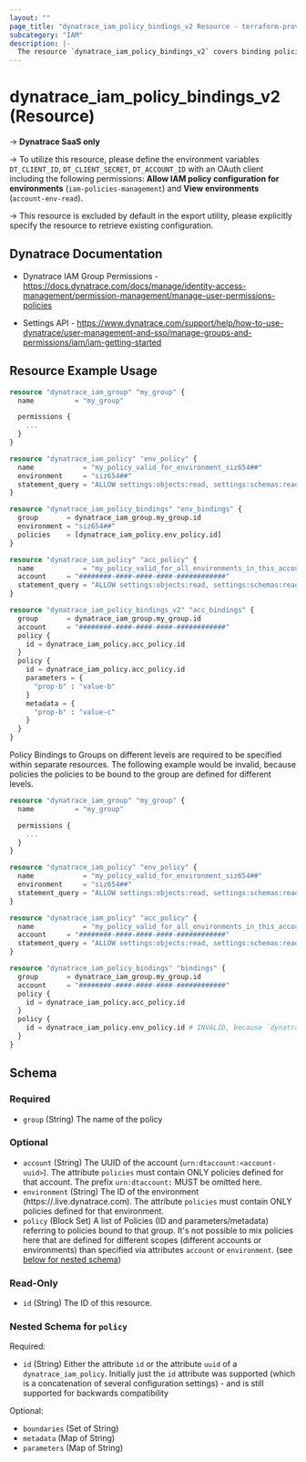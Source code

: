 ```yaml
---
layout: ""
page_title: "dynatrace_iam_policy_bindings_v2 Resource - terraform-provider-dynatrace"
subcategory: "IAM"
description: |-
  The resource `dynatrace_iam_policy_bindings_v2` covers binding policies to user groups via Account Management API for SaaS Accounts. This resource works similar to `dynatrace_iam_policy_bindings`, but also allows for specifying parameters and metadata to the bindings.
---
```


# dynatrace_iam_policy_bindings_v2 (Resource)

-> **Dynatrace SaaS only**

-> To utilize this resource, please define the environment variables `DT_CLIENT_ID`, `DT_CLIENT_SECRET`, `DT_ACCOUNT_ID` with an OAuth client including the following permissions: **Allow IAM policy configuration for environments** (`iam-policies-management`) and **View environments** (`account-env-read`).

-> This resource is excluded by default in the export utility, please explicitly specify the resource to retrieve existing configuration.

## Dynatrace Documentation

- Dynatrace IAM Group Permissions - https://docs.dynatrace.com/docs/manage/identity-access-management/permission-management/manage-user-permissions-policies

- Settings API - https://www.dynatrace.com/support/help/how-to-use-dynatrace/user-management-and-sso/manage-groups-and-permissions/iam/iam-getting-started

## Resource Example Usage

```terraform
resource "dynatrace_iam_group" "my_group" {
  name          = "my_group"

  permissions {
    ...
  }
}

resource "dynatrace_iam_policy" "env_policy" {
  name            = "my_policy_valid_for_environment_siz654##"
  environment     = "siz654##"
  statement_query = "ALLOW settings:objects:read, settings:schemas:read WHERE settings:schemaId = \"string\";"
}

resource "dynatrace_iam_policy_bindings" "env_bindings" {
  group       = dynatrace_iam_group.my_group.id
  environment = "siz654##"
  policies    = [dynatrace_iam_policy.env_policy.id]
}

resource "dynatrace_iam_policy" "acc_policy" {
  name            = "my_policy_valid_for_all_environments_in_this_account"
  account     = "########-####-####-####-############"
  statement_query = "ALLOW settings:objects:read, settings:schemas:read WHERE settings:schemaId = \"string\";"
}

resource "dynatrace_iam_policy_bindings_v2" "acc_bindings" {
  group       = dynatrace_iam_group.my_group.id
  account     = "########-####-####-####-############"
  policy {
    id = dynatrace_iam_policy.acc_policy.id
  }
  policy {
    id = dynatrace_iam_policy.acc_policy.id
    parameters = {
      "prop-b" : "value-b"
    }
    metadata = {
      "prop-b" : "value-c"
    }
  }   
}
```

Policy Bindings to Groups on different levels are required to be specified within separate resources.
The following example would be invalid, because policies the policies to be bound to the group are defined for different levels.

```terraform
resource "dynatrace_iam_group" "my_group" {
  name          = "my_group"

  permissions {
    ...
  }
}

resource "dynatrace_iam_policy" "env_policy" {
  name            = "my_policy_valid_for_environment_siz654##"
  environment     = "siz654##"
  statement_query = "ALLOW settings:objects:read, settings:schemas:read WHERE settings:schemaId = \"string\";"
}

resource "dynatrace_iam_policy" "acc_policy" {
  name            = "my_policy_valid_for_all_environments_in_this_account"
  account     = "########-####-####-####-############"
  statement_query = "ALLOW settings:objects:read, settings:schemas:read WHERE settings:schemaId = \"string\";"
}

resource "dynatrace_iam_policy_bindings" "bindings" {
  group       = dynatrace_iam_group.my_group.id
  account     = "########-####-####-####-############"
  policy {
    id = dynatrace_iam_policy.acc_policy.id
  }
  policy {
    id = dynatrace_iam_policy.env_policy.id # INVALID, because `dynatrace_iam_policy.env_policy` is not defined for the account level
  }
}
```


<!-- schema generated by tfplugindocs -->
## Schema

### Required

- `group` (String) The name of the policy

### Optional

- `account` (String) The UUID of the account (`urn:dtaccount:<account-uuid>`). The attribute `policies` must contain ONLY policies defined for that account. The prefix `urn:dtaccount:` MUST be omitted here.
- `environment` (String) The ID of the environment (https://<environmentid>.live.dynatrace.com). The attribute `policies` must contain ONLY policies defined for that environment.
- `policy` (Block Set) A list of Policies (ID and parameters/metadata) referring to policies bound to that group. It's not possible to mix policies here that are defined for different scopes (different accounts or environments) than specified via attributes `account` or `environment`. (see [below for nested schema](#nestedblock--policy))

### Read-Only

- `id` (String) The ID of this resource.

<a id="nestedblock--policy"></a>
### Nested Schema for `policy`

Required:

- `id` (String) Either the attribute `id` or the attribute `uuid` of a `dynatrace_iam_policy`. Initially just the `id` attribute was supported (which is a concatenation of several configuration settings) - and is still supported for backwards compatibility

Optional:

- `boundaries` (Set of String)
- `metadata` (Map of String)
- `parameters` (Map of String)

